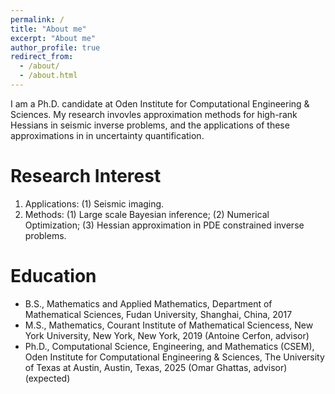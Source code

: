 ```yaml
---
permalink: /
title: "About me"
excerpt: "About me"
author_profile: true
redirect_from: 
  - /about/
  - /about.html
---
```


I am a Ph.D. candidate at Oden Institute for Computational Engineering & Sciences. My research invovles approximation methods for high-rank Hessians in seismic inverse problems, and the applications of these approximations in in uncertainty quantification. 

Research Interest
======
1. Applications: (1) Seismic imaging.
2. Methods: (1) Large scale Bayesian inference; (2) Numerical Optimization; (3) Hessian approximation in PDE constrained inverse problems.

Education
======
* B.S., Mathematics and Applied Mathematics, Department of Mathematical Sciences, Fudan University, Shanghai, China, 2017
* M.S., Mathematics, Courant Institute of Mathematical Sciencess, New York University, New York, New York, 2019 (Antoine Cerfon, advisor)
* Ph.D., Computational Science, Engineering, and Mathematics (CSEM), Oden Institute for Computational Engineering & Sciences, The University of Texas at Austin, Austin, Texas, 2025 (Omar Ghattas, advisor) (expected)
